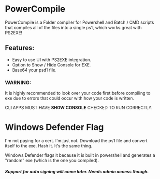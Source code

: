 # PowerCompile
PowerCompile is a Folder compiler for Powershell and Batch / CMD scripts that compiles all of the files into a single ps1, which works great with PS2EXE!

## Features:

- Easy to use UI with PS2EXE integration.
- Option to Show / Hide Console for EXE.
- Base64 your psd1 file.

### WARNING:
It is highly recommended to look over your code first before compiling to exe due to errors that could occur with how your code is written.

CLI APPS MUST HAVE **SHOW CONSOLE** CHECKED TO RUN CORRECTLY.


# Windows Defender Flag
I'm not paying for a cert. I'm just not. Download the ps1 file and convert itself to the exe. Hash it. It's the same thing.

Windows Defender flags it because it is built in powershell and generates a "random" exe (which is the one you compiled).

##### Support for auto signing will come later. Needs admin access though.
